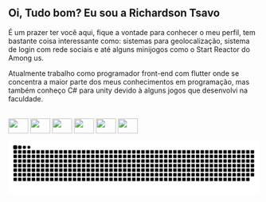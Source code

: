 ## Oi, Tudo bom? Eu sou a Richardson Tsavo
É um prazer ter você aqui, fique a vontade para conhecer o meu perfil, tem bastante coisa interessante como: sistemas para geolocalização,
sistema de login com rede sociais e até alguns minijogos como o Start Reactor do Among us.

Atualmente trabalho como programador front-end com flutter onde se concentra a maior parte dos meus conhecimentos em programação, mas também conheço C# para unity devido à alguns jogos que desenvolvi na faculdade.


</div>
  <div style="display: inline_block"><br>
  <img align="center" height="30" width="40" src="https://cdn.jsdelivr.net/gh/devicons/devicon/icons/android/android-original.svg">
  <img align="center" height="30" width="40" src="https://cdn.jsdelivr.net/gh/devicons/devicon/icons/apple/apple-original.svg">
  <img align="center" height="30" width="40" src="https://cdn.jsdelivr.net/gh/devicons/devicon/icons/flutter/flutter-original.svg">
    <img align="center" height="30" width="40" src="https://cdn.jsdelivr.net/gh/devicons/devicon/icons/csharp/csharp-original.svg">
  <img align="center" height="30" width="40" src="https://cdn.jsdelivr.net/gh/devicons/devicon/icons/unity/unity-original.svg">
  <img align="center" height="30" width="40" src="https://cdn.jsdelivr.net/gh/devicons/devicon/icons/trello/trello-plain.svg"> 
</div>
  
![Snake animation](https://github.com/RichardsonTsavo/RichardsonTsavo/blob/output/github-contribution-grid-snake.svg)

